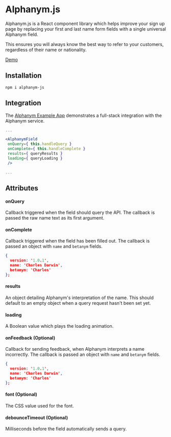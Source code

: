 # Alphanym.js

Alphanym.js is a React component library which helps improve your sign up page by replacing your first and last name form fields with a single universal Alphanym field.
 
This ensures you will always know the best way to refer to your customers, regardless of their name or nationality.

[Demo](https://www.alphanym.com/demo)

## Installation

`npm i alphanym-js`

## Integration

The [Alphanym Example App](https://github.com/Alphanym/alphanym-example-app) demonstrates a full-stack integration with the Alphanym service.

```jsx
...

<AlphanymField
 onQuery={ this.handleQuery }
 onComplete={ this.handleComplete }
 results={ queryResults }
 loading={ queryLoading }
 />

...
```

## Attributes 

#### onQuery
Callback triggered when the field should query the API. The callback is passed the raw name text as its first argument.

#### onComplete
Callback triggered when the field has been filled out. The callback is passed an object with `name` and `betanym` fields.

```json
{
  version: '1.0.1',
  name: 'Charles Darwin',
  betanym: 'Charles'
};
```

#### results
An object detailing Alphanym's interpretation of the name. This should default to an empty object when a query request hasn't been set yet.   

#### loading
A Boolean value which plays the loading animation.

#### onFeedback (Optional)
Callback for sending feedback, when Alphanym interprets a name incorrectly. The callback is passed an object with `name` and `betanym` fields.

```json
{
  version: '1.0.1',
  name: 'Charles Darwin',
  betanym: 'Charles'
};
```

#### font (Optional)
The CSS value used for the font.

#### debounceTimeout (Optional)
Milliseconds before the field automatically sends a query.


